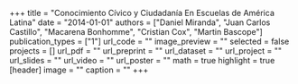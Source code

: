 +++
title = "Conocimiento Cívico y Ciudadanía En Escuelas de América Latina"
date = "2014-01-01"
authors = ["Daniel Miranda", "Juan Carlos Castillo", "Macarena Bonhomme", "Cristian Cox", "Martin Bascope"]
publication_types = ["1"]
url_code = ""
image_preview = ""
selected = false
projects = []
url_pdf = ""
url_preprint = ""
url_dataset = ""
url_project = ""
url_slides = ""
url_video = ""
url_poster = ""
math = true
highlight = true
[header]
image = ""
caption = ""
+++
